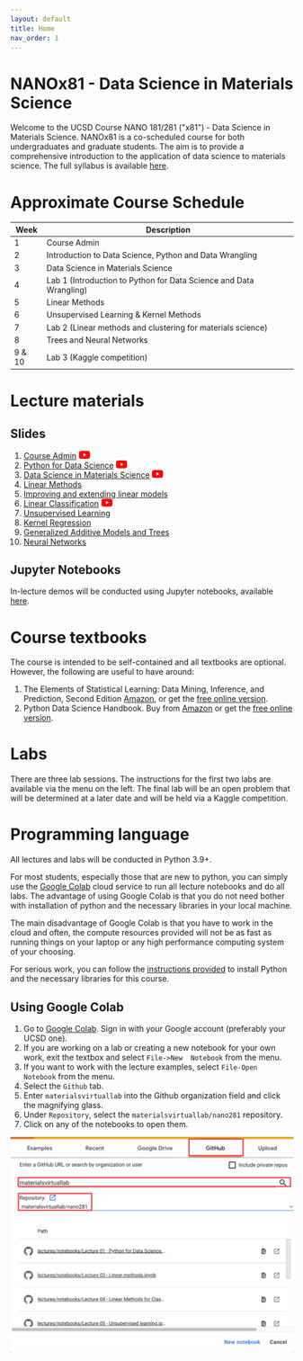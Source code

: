 ```yaml
---
layout: default
title: Home
nav_order: 1
---
```


# NANOx81 - Data Science in Materials Science

Welcome to the UCSD Course NANO 181/281 ("x81") - Data Science in Materials Science. NANOx81 is a co-scheduled 
course for both undergraduates and graduate students. The aim is to provide a comprehensive introduction to the 
application of data science to materials science. The full syllabus is available [here](syllabus).

# Approximate Course Schedule

| Week   | Description                                                        |
|--------|--------------------------------------------------------------------|
| 1      | Course Admin                                                       |
| 2      | Introduction to Data Science, Python and Data Wrangling            |
| 3      | Data Science in Materials Science                                  |
| 4      | Lab 1 (Introduction to Python for Data Science and Data Wrangling) | 
| 5      | Linear Methods                                                     | 
| 6      | Unsupervised Learning & Kernel Methods                             | 
| 7      | Lab 2 (Linear methods and clustering for materials science)        |
| 8      | Trees and Neural Networks                                          |       
| 9 & 10 | Lab 3 (Kaggle competition)                                         |

# Lecture materials

## Slides

1. [Course Admin](assets%2Fslides%2F00-Course_Admin.pdf) <a href="https://youtu.be/sUZzoxZPOso"><img src="assets/youtube.png" alt="YouTube Video" width="20"/></a>
2. [Python for Data Science](assets%2Fslides%2F01-Python_for_Data_Science.pdf) <a href="https://youtu.be/4KO45XflPB0"><img src="assets/youtube.png" alt="YouTube Video" width="20"/></a>
3. [Data Science in Materials Science](assets%2Fslides%2F02-Introduction_to_Data_Science_in_Materials_Science.pdf) <a href="https://youtu.be/lCrOzPElNQ0"><img src="assets/youtube.png" alt="YouTube Video" width="20"/></a>
4. [Linear Methods](assets%2Fslides%2F03-Linear_Methods.pdf)  
5. [Improving and extending linear models](assets%2Fslides%2F04-Improving_and_extending_linear_models.pdf)
6. [Linear Classification](assets%2Fslides%2F05-Linear_Classification.pdf) <a href="https://youtu.be/VTcgACBUUYE"><img src="assets/youtube.png" alt="YouTube Video" width="20"/></a>
7. [Unsupervised Learning](assets%2Fslides%2F06-Unsupervised_Learning.pdf)
8. [Kernel Regression](assets%2Fslides%2F07-Kernel_Regression.pdf)
9. [Generalized Additive Models and Trees](assets%2Fslides%2F08-Generalized_Additive_Models_and_Trees.pdf)
10. [Neural Networks](assets%2Fslides%2F09-Neural_Networks.pdf)

## Jupyter Notebooks

In-lecture demos will be conducted using Jupyter notebooks, available [here](https://github.com/materialsvirtuallab/nano281/tree/master/lectures/notebooks).

# Course textbooks

The course is intended to be self-contained and all textbooks are optional.
However, the following are useful to have around:

1. The Elements of Statistical Learning: Data Mining, Inference, and Prediction, Second Edition
   [Amazon](https://www.amazon.com/dp/0387848576/ref=cm_sw_em_r_mt_dp_U_Z8r8DbR3HMYRE),
   or get the [free online version](https://web.stanford.edu/~hastie/Papers/ESLII.pdf).
2. Python Data Science Handbook. Buy from [Amazon](https://www.amazon.com/gp/product/1491912057/ref=ppx_yo_dt_b_asin_title_o00_s00?ie=UTF8&psc=1) 
   or get the [free online version](https://jakevdp.github.io/PythonDataScienceHandbook/).

# Labs

There are three lab sessions. The instructions for the first two labs are available via the menu on the left. The 
final lab will be an open problem that will be determined at a later date and will be held via a Kaggle competition.

# Programming language

All lectures and labs will be conducted in Python 3.9+. 

For most students, especially those that are new to python, you can simply use the [Google Colab] cloud service to 
run all lecture notebooks and do all labs. The advantage of using Google Colab is that you do not need bother with 
installation of python and the necessary libraries in your local machine. 

The main disadvantage of Google Colab is that you have to work in the cloud and often, the compute resources 
provided will not be as fast as running things on your laptop or any high performance computing system of your 
choosing. 

For serious work, you can follow the [instructions provided](setup) to install Python and 
the necessary libraries for this course.

## Using Google Colab

1. Go to [Google Colab]. Sign in with your Google account (preferably your UCSD one).
2. If you are working on a lab or creating a new notebook for your own work, exit the textbox and select `File->New 
   Notebook` from the menu.
3. If you want to work with the lecture examples, select `File-Open Notebook` from the menu.
4. Select the `Github` tab.
5. Enter `materialsvirtuallab` into the Github organization field and click the magnifying glass.
6. Under `Repository`, select the `materialsvirtuallab/nano281` repository.
7. Click on any of the notebooks to open them.

![Google Colab](assets/colab.png)

[Google Colab]: https://colab.research.google.com/